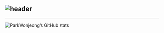 <div align="left">
  
  ![header](https://capsule-render.vercel.app/api?type=venom&height=300&color=2193b0&text=Park%20Wonjeong&reversal=false&fontColor=FFA500&textBg=false&fontAlign=50&animation=scaleIn)
---
---

  ![ParkWonjeong's GitHub stats](https://github-readme-stats.vercel.app/api?username=ParkWonjeong&include_all_commits=true&show_icons=true&theme=nord)

</div><br>
